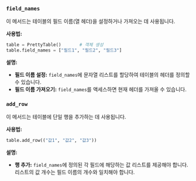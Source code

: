 ### `field_names`

이 메서드는 테이블의 필드 이름(열 헤더)을 설정하거나 가져오는 데 사용됩니다.

**사용법:**

```python
table = PrettyTable()       # 객체 생성
table.field_names = ["필드1", "필드2", "필드3"]
```

**설명:**

- **필드 이름 설정:** `field_names`에 문자열 리스트를 할당하여 테이블의 헤더를 정의할 수 있습니다.
- **필드 이름 가져오기:** `field_names`를 액세스하면 현재 헤더를 가져올 수 있습니다.

### `add_row`

이 메서드는 테이블에 단일 행을 추가하는 데 사용됩니다.

**사용법:**

```python
table.add_row(("값1", "값2", "값3"))
```

**설명:**

- **행 추가:** `field_names`에 정의된 각 필드에 해당하는 값 리스트를 제공해야 합니다. 리스트의 값 개수는 필드 이름의 개수와 일치해야 합니다.